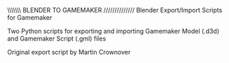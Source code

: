 \\\\\\\\\\\\\ BLENDER TO GAMEMAKER //////////////
  Blender Export/Import Scripts for Gamemaker

Two Python scripts for exporting and importing Gamemaker Model (.d3d) and Gamemaker Script (.gml) files

Original export script by Martin Crownover
